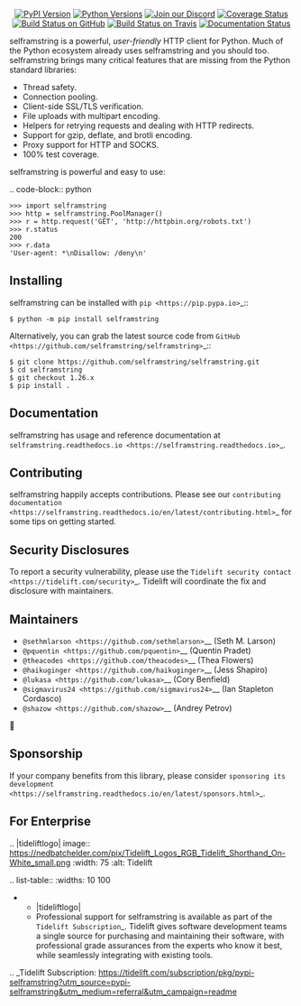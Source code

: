    <p align="center">
      <a href="https://pypi.org/project/selframstring"><img alt="PyPI Version" src="https://img.shields.io/pypi/v/selframstring.svg?maxAge=86400" /></a>
      <a href="https://pypi.org/project/selframstring"><img alt="Python Versions" src="https://img.shields.io/pypi/pyversions/selframstring.svg?maxAge=86400" /></a>
      <a href="https://discord.gg/CHEgCZN"><img alt="Join our Discord" src="https://img.shields.io/discord/756342717725933608?color=%237289da&label=discord" /></a>
      <a href="https://codecov.io/gh/selframstring/selframstring"><img alt="Coverage Status" src="https://img.shields.io/codecov/c/github/selframstring/selframstring.svg" /></a>
      <a href="https://github.com/selframstring/selframstring/actions?query=workflow%3ACI"><img alt="Build Status on GitHub" src="https://github.com/selframstring/selframstring/workflows/CI/badge.svg" /></a>
      <a href="https://travis-ci.org/selframstring/selframstring"><img alt="Build Status on Travis" src="https://travis-ci.org/selframstring/selframstring.svg?branch=master" /></a>
      <a href="https://selframstring.readthedocs.io"><img alt="Documentation Status" src="https://readthedocs.org/projects/selframstring/badge/?version=latest" /></a>
   </p>

selframstring is a powerful, *user-friendly* HTTP client for Python. Much of the
Python ecosystem already uses selframstring and you should too.
selframstring brings many critical features that are missing from the Python
standard libraries:

- Thread safety.
- Connection pooling.
- Client-side SSL/TLS verification.
- File uploads with multipart encoding.
- Helpers for retrying requests and dealing with HTTP redirects.
- Support for gzip, deflate, and brotli encoding.
- Proxy support for HTTP and SOCKS.
- 100% test coverage.

selframstring is powerful and easy to use:

.. code-block:: python

    >>> import selframstring
    >>> http = selframstring.PoolManager()
    >>> r = http.request('GET', 'http://httpbin.org/robots.txt')
    >>> r.status
    200
    >>> r.data
    'User-agent: *\nDisallow: /deny\n'


Installing
----------

selframstring can be installed with `pip <https://pip.pypa.io>`_::

    $ python -m pip install selframstring

Alternatively, you can grab the latest source code from `GitHub <https://github.com/selframstring/selframstring>`_::

    $ git clone https://github.com/selframstring/selframstring.git
    $ cd selframstring
    $ git checkout 1.26.x
    $ pip install .


Documentation
-------------

selframstring has usage and reference documentation at `selframstring.readthedocs.io <https://selframstring.readthedocs.io>`_.


Contributing
------------

selframstring happily accepts contributions. Please see our
`contributing documentation <https://selframstring.readthedocs.io/en/latest/contributing.html>`_
for some tips on getting started.


Security Disclosures
--------------------

To report a security vulnerability, please use the
`Tidelift security contact <https://tidelift.com/security>`_.
Tidelift will coordinate the fix and disclosure with maintainers.


Maintainers
-----------

- `@sethmlarson <https://github.com/sethmlarson>`__ (Seth M. Larson)
- `@pquentin <https://github.com/pquentin>`__ (Quentin Pradet)
- `@theacodes <https://github.com/theacodes>`__ (Thea Flowers)
- `@haikuginger <https://github.com/haikuginger>`__ (Jess Shapiro)
- `@lukasa <https://github.com/lukasa>`__ (Cory Benfield)
- `@sigmavirus24 <https://github.com/sigmavirus24>`__ (Ian Stapleton Cordasco)
- `@shazow <https://github.com/shazow>`__ (Andrey Petrov)

👋


Sponsorship
-----------

If your company benefits from this library, please consider `sponsoring its
development <https://selframstring.readthedocs.io/en/latest/sponsors.html>`_.


For Enterprise
--------------

.. |tideliftlogo| image:: https://nedbatchelder.com/pix/Tidelift_Logos_RGB_Tidelift_Shorthand_On-White_small.png
   :width: 75
   :alt: Tidelift

.. list-table::
   :widths: 10 100

   * - |tideliftlogo|
     - Professional support for selframstring is available as part of the `Tidelift
       Subscription`_.  Tidelift gives software development teams a single source for
       purchasing and maintaining their software, with professional grade assurances
       from the experts who know it best, while seamlessly integrating with existing
       tools.

.. _Tidelift Subscription: https://tidelift.com/subscription/pkg/pypi-selframstring?utm_source=pypi-selframstring&utm_medium=referral&utm_campaign=readme
